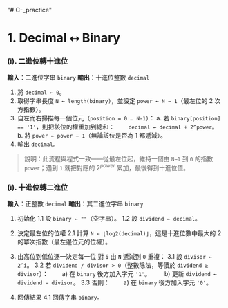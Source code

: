 "# C-_practice" 

# 1. Decimal ⭤  Binary

### (i). 二進位轉十進位
**輸入**：二進位字串 `binary`
**輸出**：十進位整數 `decimal`

1. 將 `decimal ← 0`。
2. 取得字串長度 `N ← length(binary)`，並設定 `power ← N − 1`（最左位的 2 次方指數）。
3. 自左而右掃描每一個位元（`position = 0 … N-1`）：
   a. 若 `binary[position] == '1'`，則把該位的權重加到總和：
     `decimal ← decimal + 2^power`。
   b. 將 `power ← power − 1`（無論該位是否為 1 都遞減）。
4. 輸出 `decimal`。

> 說明：此流程與程式一致——從最左位起，維持一個由 `N−1` 到 `0` 的指數 `power`；遇到 `1` 就把對應的 $2^{power}$ 累加，最後得到十進位值。



### (i). 十進位轉二進位
**輸入**：正整數 `decimal`
**輸出**：其二進位字串 `binary`

1. 初始化
   1.1 設 `binary ← ""`（空字串）。
   1.2 設 `dividend ← decimal`。

2. 決定最左位的位權
   2.1 計算 `N ← ⌊log2(decimal)⌋`，這是十進位數中最大的 2 的冪次指數（最左邊位元的位權）。

3. 由高位到低位逐一決定每一位
   對 `i` 由 `N` 遞減到 `0` 重複：
   3.1 設 `divisor ← 2^i`。
   3.2 若 `dividend / divisor > 0`（整數除法，等價於 `dividend ≥ divisor`）：
     a) 在 `binary` 後方加入字元 `'1'`。
     b) 更新 `dividend ← dividend − divisor`。
   3.3 否則：
     a) 在 `binary` 後方加入字元 `'0'`。

4. 回傳結果
   4.1 回傳字串 `binary`。
